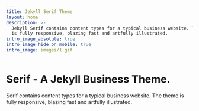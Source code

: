```yaml
---
title: Jekyll Serif Theme
layout: home
description: >-
  Jekyll Serif contains content types for a typical business website. The theme
  is fully responsive, blazing fast and artfully illustrated.
intro_image_absolute: true
intro_image_hide_on_mobile: true
intro_image: images/1.gif
---
```


# Serif - A Jekyll Business Theme.

Serif contains content types for a typical business website. The theme is fully responsive, blazing fast and artfully illustrated.
